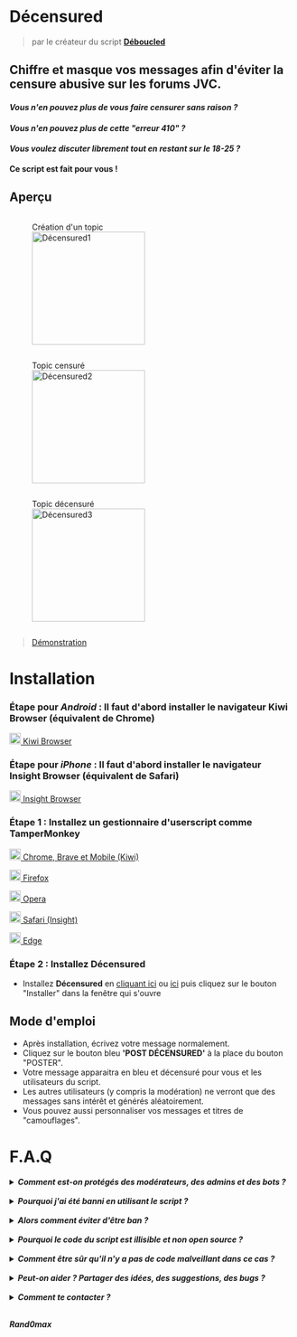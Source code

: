 # **Décensured**

> par le créateur du script [**Déboucled**](https://github.com/Rand0max/deboucled#readme)

## Chiffre et masque vos messages afin d'éviter la censure abusive sur les forums JVC.

#### _Vous n'en pouvez plus de vous faire censurer sans raison ?_

#### _Vous n'en pouvez plus de cette "erreur 410" ?_

#### _Vous voulez discuter librement tout en restant sur le 18-25 ?_

**Ce script est fait pour vous !**

## Aperçu

<figure style="display:inline-block"><figcaption>Création d'un topic</figcaption><img src="https://i.imgur.com/9wV8VOI.png" alt="Décensured1" width="200"/></figure>

<figure style="display:inline-block"><figcaption>Topic censuré</figcaption><img src="https://i.imgur.com/F7hPjdZ.png" alt="Décensured2" width="200"/></figure>

<figure style="display:inline-block"><figcaption>Topic décensuré</figcaption><img src="https://i.imgur.com/UCQQ9DS.png" alt="Décensured3" width="200"/></figure>

> [Démonstration](https://i.imgur.com/PAuas65.gif)

# Installation

### Étape pour _Android_ : Il faut d'abord installer le navigateur **Kiwi Browser** (équivalent de Chrome)

<a href="https://play.google.com/store/apps/details?id=com.kiwibrowser.browser" target="_blank"><img src="https://kiwibrowser.com/wp-content/uploads/2019/09/cropped-Favicon-512x512-32x32.png" alt="Chrome" width="20"/> Kiwi Browser</a>

### Étape pour _iPhone_ : Il faut d'abord installer le navigateur **Insight Browser** (équivalent de Safari)

<a href="https://apps.apple.com/app/apple-store/id1531407280?mt=8" target="_blank"><img src="https://cdn.umso.co/pxvr5mgeg4se/assets/aum444nl.png" alt="Insight" width="20"/> Insight Browser</a>

### Étape 1 : Installez un gestionnaire d'userscript comme **TamperMonkey**

<a href="https://chrome.google.com/webstore/detail/tampermonkey/dhdgffkkebhmkfjojejmpbldmpobfkfo?hl=fr" target="_blank"><img src="https://upload.wikimedia.org/wikipedia/commons/e/e1/Google_Chrome_icon_%28February_2022%29.svg" alt="Chrome" width="20"/> Chrome, Brave et Mobile (Kiwi)</a>

<a href="https://addons.mozilla.org/fr/firefox/addon/tampermonkey/" target="_blank"><img src="https://upload.wikimedia.org/wikipedia/commons/a/a0/Firefox_logo%2C_2019.svg" alt="Firefox" width="20"/> Firefox</a>

<a href="https://addons.opera.com/fr/extensions/details/tampermonkey-beta/?display=en/" target="_blank"><img src="https://upload.wikimedia.org/wikipedia/commons/4/49/Opera_2015_icon.svg" alt="Opera" width="20"/> Opera</a>

<a href="https://apps.apple.com/app/apple-store/id1482490089?pt=117945903&ct=tm.net&mt=8/" target="_blank"><img src="https://upload.wikimedia.org/wikipedia/en/7/71/Safari_14_icon.png" alt="Safari" width="20"/> Safari (Insight)</a>

<a href="https://microsoftedge.microsoft.com/addons/detail/tampermonkey/iikmkjmpaadaobahmlepeloendndfphd/" target="_blank"><img src="https://upload.wikimedia.org/wikipedia/commons/9/98/Microsoft_Edge_logo_%282019%29.svg" alt="Edge" width="20"/> Edge</a>

### Étape 2 : Installez **Décensured**

- Installez **Décensured** en [cliquant ici](https://github.com/Rand0max/decensured/raw/master/decensured.user.js) ou [ici](https://jvscript.fr/script/decensured) puis cliquez sur le bouton "Installer" dans la fenêtre qui s'ouvre

## Mode d'emploi

- Après installation, écrivez votre message normalement.
- Cliquez sur le bouton bleu **'POST DÉCENSURED'** à la place du bouton "POSTER".
- Votre message apparaitra en bleu et décensuré pour vous et les utilisateurs du script.
- Les autres utilisateurs (y compris la modération) ne verront que des messages sans intérêt et générés aléatoirement.
- Vous pouvez aussi personnaliser vos messages et titres de "camouflages".

# F.A.Q

<details>
  <summary><b><i>Comment est-on protégés des modérateurs, des admins et des bots ?</i></b></summary>
<br>
<li>Seuls les utilisateurs du script voient vos messages.</li>
<li>Les autres, y compris la modération/administrateur/bot, verront des messages sans intérêt, ou personnalisés par vous-même.</li>
<li>Webedia est bloqué par diverses techniques et leurs modérateurs ne peuvent pas utiliser le script.</li>
<li>Les utilisateurs du script ne peuvent pas DDB vos messages masqués.</li>
</details>

<br>

<details>
  <summary><b><i>Pourquoi j'ai été banni en utilisant le script ?</i></b></summary>
<br>
<li>Car certains admins ont décidés de bannir sans aucun motif tous les messages et topics qu'ils soupçonnent d'utiliser le script. Ils savent très bien que ça peut tomber sur quelqu'un qui n'est pas concerné, mais vous savez aussi bien que moi qu'il n'est plus possible de discuter d'un sujet aussi innocent soit-il sans risquer un ban ou un 410, script ou non. D'où l'existence de Décensured.</li>
</details>

<br>

<details>
  <summary><b><i>Alors comment éviter d'être ban ?</i></b></summary>
<br>
<li>Personnalisez les messages de "camouflage" avant de poster avec Décensured.</li>
<li>Participez un peu au topic de manière innocente.</li>
<li>Gardez bien le script à jour avec la dernière version, j'améliore régulièrement la technique pour être de plus en plus indétectable.</li>
<li>Ne parlez pas trop ouvertement du script, diffusez plutôt l'information par message privé.</li>
<li>Discutez sur des gros topics déjà modérés pour passer inaperçu.</li>
</details>

<br>

<details>
  <summary><b><i>Pourquoi le code du script est illisible et non open source ?</i></b></summary>
<br>
<li>Pour garantir une sécurité maximum aux utilisateurs et contrer l'offensive de Webedia, le code a été rendu illisible. Cela complique la tâche aux personnes mal intentionnées qui souhaiteraient bloquer l'utilisation du script.</li>
</details>

<br>

<details>
  <summary><b><i>Comment être sûr qu'il n'y a pas de code malveillant dans ce cas ?</i></b></summary>
<br>
<li>Je suis un forumeur comme vous qui souhaite simplement rendre au forum son ambiance, son énergie et sa liberté d'expression d'antan.</li>
<li>C'est pour cette raison que j'ai conçu mon premier script <a href="https://github.com/Rand0max/deboucled">Déboucled</a> : afin d'offrir aux utilisateurs un forum qui leur plait et leur ressemble.</li>
<li>Ceux qui ont suivi l'aventure Déboucled sur le topic officiel savent que je suis resté à l'écoute de la communauté, et que je n'ai jamais introduit la moindre ligne de code malveillante dans mes outils.</li>
<li>J'ai toujours travaillé sans demander de contrepartie. Mon seul objectif : améliorer votre expérience sur le forum.</li>
</details>

<br>

<details>
  <summary><b><i>Peut-on aider ? Partager des idées, des suggestions, des bugs ?</i></b></summary>
<br>
<li>La meilleure manière d'aider est de partagez le script et de diffuser le lien de cette page.</li>
<li>Vous pouvez aussi créer un ticket <a href="https://github.com/Rand0max/decensured/issues">ici</a> si vous le souhaitez.</li>
</details>

<br>

<details>
  <summary><b><i>Comment te contacter ?</i></b></summary>
<br>
<a href="mailto:rand0max@protonmail.com">rand0max@protonmail.com</a>
</details>

<br>

**_Rand0max_**
